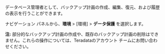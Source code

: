 データベース管理者として、バックアップ計画の作成、編集、復元、および履歴の表示を行うことができます。

ナビゲーション パネルから、**環境** \> \[環境\] \> **データ保護** を選択します。

**注:** 部分的なバックアップ計画の作成や、既存のバックアップ計画の削除はできません。これらの操作については、Teradataのアカウント チームにお問い合わせください。
